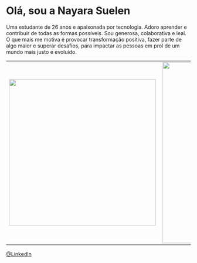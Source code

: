 


<h1>Olá, sou a Nayara Suelen</h1>
<p>Uma estudante de 26 anos e apaixonada por tecnologia. Adoro aprender e contribuir de todas as formas possíveis. Sou generosa, colaborativa e leal. O que mais me motiva é provocar transformação positiva, fazer parte de algo maior e superar desafios, para impactar as pessoas em prol de um mundo mais justo e evoluído.</p>
<center>
<table>
    <tr>
        <td><img width="400px" align="left" src="https://github-readme-stats.vercel.app/api/top-langs/?username=NayDev&hide=html&layout=compact&theme=buefy" /></td>
        <td><img width="495px" align="left" src="https://github-readme-stats.vercel.app/api?username=NayDev&theme=buefy"/></td>
    </tr>   
</table>
</center>


<!--
**NayDev/NayDev** is a ✨ _special_ ✨ repository because its `README.md` (this file) appears on your GitHub profile.

Here are some ideas to get you started:

- 🔭 I’m currently working on ...
- 🌱 I’m currently learning ...
- 👯 I’m looking to collaborate on ...
- 🤔 I’m looking for help with ...
- 💬 Ask me about ...
- 📫 How to reach me: ...
- 😄 Pronouns: ...
- ⚡ Fun fact: ...
-->
[@LinkedIn](https://www.linkedin.com/in/nayara-suelen-382420137/)
